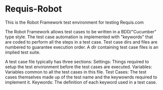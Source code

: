 # Requis-Robot
This is the Robot Framework test environment for testing Requis.com

The Robot Framework allows test cases to be written in a BDD/"Cucumber" type style.  The test case automation is
implemented with "keywords" that are coded to perform all the steps in a test case.  Test case dirs and files are numbered to
guarantee execution order.  A dir containing test case files is an implied test suite.

A test case file typically has three sections:
   Settings:  Things required to setup the test environment before the test cases are executed.
   Variables: Variables common to all the test cases in this file.
   Test Cases:  The test cases themselves made up of the test name and the keywowrds required to implement it.
   Keywords:  The definition of each keyword used in a test case.
   

